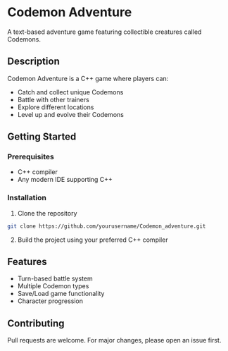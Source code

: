 # Codemon Adventure

A text-based adventure game featuring collectible creatures called Codemons.

## Description

Codemon Adventure is a C++ game where players can:
- Catch and collect unique Codemons
- Battle with other trainers
- Explore different locations
- Level up and evolve their Codemons

## Getting Started

### Prerequisites
- C++ compiler
- Any modern IDE supporting C++

### Installation
1. Clone the repository
```bash
git clone https://github.com/yourusername/Codemon_adventure.git
```
2. Build the project using your preferred C++ compiler

## Features
- Turn-based battle system
- Multiple Codemon types
- Save/Load game functionality
- Character progression

## Contributing
Pull requests are welcome. For major changes, please open an issue first.
